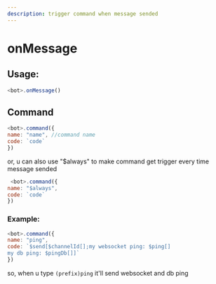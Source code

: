 ```yaml
---
description: trigger command when message sended
---
```


# onMessage

## Usage:

```js
<bot>.onMessage()
```

## Command

```javascript
<bot>.command({
name: "name", //command name
code: `code`
})
```
or, u can also use "$always" to make command get trigger every time message sended
```javascript
 <bot>.command({
name: "$always",
code: `code`
})
```
### Example:

```js
<bot>.command({
name: "ping",
code: `$send[$channelId[];my websocket ping: $ping[]
my db ping: $pingDb[]]`
})
```

so, when u type `(prefix)ping` it'll send websocket and db ping
